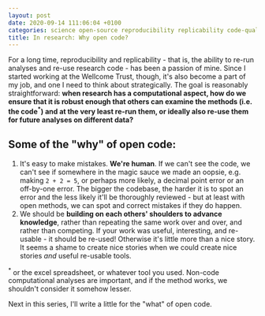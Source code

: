```yaml
---
layout: post
date: 2020-09-14 111:06:04 +0100
categories: science open-source reproducibility replicability code-quality
title: In research: Why open code?
---
```


For a long time, reproducibility and replicability - that is, the ability to re-run analyses and re-use research code - has been a passion of mine. Since I started working at the Wellcome Trust, though, it's also become a part of my job, and one I need to think about strategically. The goal is reasonably straightforward: **when research has a computational aspect, how do we ensure that it is robust enough that others can examine the methods (i.e. the code<sup>*</sup>) and at the very least re-run them, or ideally also re-use them for future analyses on different data?**

## Some of the "why" of open code:

1. It's easy to make mistakes. **We're human**. If we can't see the code, we can't see if somewhere in the magic sauce we made an oopsie, e.g. making `2 + 2 = 5`, or perhaps more likely, a decimal point error or an off-by-one error. The bigger the codebase, the harder it is to spot an error and the less likely it'll be thoroughly reviewed - but at least with open methods, we can spot and correct mistakes if they do happen.
2. We should be **building on each others' shoulders to advance knowledge**, rather than repeating the same work over and over, and rather than competing. If your work was useful, interesting, and re-usable - it should be re-used! Otherwise it's little more than a nice story. It seems a shame to create nice stories when we could create nice stories _and_ useful re-usable tools.

<sup>*</sup> or the excel spreadsheet, or whatever tool you used. Non-code computational analyses are important, and if the method works, we shouldn't consider it somehow lesser.

Next in this series, I'll write a little for the "what" of open code.
